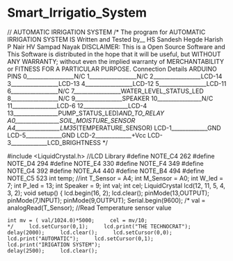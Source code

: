 # Smart_Irrigatio_System
// AUTOMATIC IRRIGATION SYSTEM
/* The program for AUTOMATIC IRRIGATION SYSTEM IS Written and Tested by__
 HS Sandesh Hegde
 Harish P Nair
 HV Sampad Nayak
DISCLAIMER: This is a Open Source Software and This Software is distributed in the hope that it will be useful,             but WITHOUT ANY WARRANTY; without even the implied warranty of MERCHANTABILITY or FITNESS FOR A PARTICULAR PURPOSE. 
Connection Details 
ARDUINO PINS
0_________________N/C 1_________________N/C
2_________________LCD-14 3_________________LCD-13 4_________________LCD-12
5_________________LCD-11
6_________________N/C
7_________________WATER_LEVEL_STATUS_LED
8_________________N/C
9_________________SPEAKER
10________________N/C
11________________LCD-6 12________________LCD-4
13________________PUMP_STATUS_LED)_AND_TO_RELAY
A0________________SOIL_MOISTURE_SENSOR
A4________________LM35_(TEMPERATURE_SENSOR) 
LCD-1_____________GND
LCD-5_____________GND
LCD-2_____________+Vcc
LCD-3_____________LCD_BRIGHTNESS
*/
 
#include <LiquidCrystal.h> //LCD Library
#define NOTE_C4 262 
#define NOTE_D4 294 
#define NOTE_E4 330 #define NOTE_F4 349 
#define NOTE_G4 392 #define NOTE_A4 440 #define NOTE_B4 494 #define NOTE_C5 523 
int temp; //int T_Sensor = A4; int M_Sensor = A0; int W_led = 7; int P_led = 13; int Speaker = 9; int val; int cel; LiquidCrystal lcd(12, 11, 5, 4, 3, 2);
void setup()
 {
    lcd.begin(16, 2);
    lcd.clear(); 
    pinMode(13,OUTPUT);     pinMode(7,INPUT);     pinMode(9,OUTPUT);
    Serial.begin(9600);
    /*
    val = analogRead(T_Sensor); //Read Temperature sensor value 
    
    int mv = ( val/1024.0)*5000;     cel = mv/10;
    */     lcd.setCursor(0,1);     lcd.print("THE TECHNOCRAT");
    delay(2000);     lcd.clear();     lcd.setCursor(0,0);     lcd.print("AUTOMATIC");     lcd.setCursor(0,1);     lcd.print("IRIGATION SYSTEM");
    delay(2500);     lcd.clear(); 
